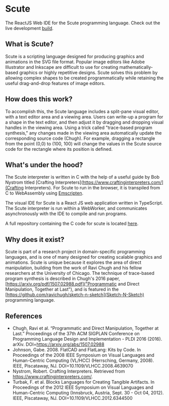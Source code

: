 # Scute
The ReactJS Web IDE for the Scute programming language.
Check out the live development [build](https://ian-colcanon.github.io/scute/). 

## What is Scute?
Scute is a scripting language designed for producing graphics and animations in the SVG file format. Popular image editors like Adobe Illustrator and Inkscape are difficult to use for creating mathematically-based graphics or highly repetitive designs. Scute solves this problem by allowing complex shapes to be created programmatically while retaining the useful drag-and-drop features of image editors. 

## How does this work?
To accomplish this, the Scute language includes a split-pane visual editor, with a text editor area and a viewing area. Users can write-up a program for a shape in the text editor, and then adjust it by dragging and dropping visual handles in the viewing area. Using a trick called "trace-based program synthesis," any changes made in the viewing area automatically update the corresponding source code (Chugh). For example, dragging a rectangle from the point (0,0) to (100, 100) will change the values in the Scute source code for the rectangle where its position is defined.

## What's under the hood?
The Scute interpreter is written in C with the help of a useful guide by Bob Nystrom titled [Crafting Interpreters](https://www.craftinginterpreters.com/](Crafting Interpreters). For Scute to run in the browser, it is transpiled from C to WebAssembly using [Emscripten](https://emscripten.org/).

The visual IDE for Scute is a React JS web application written in TypeScript. The Scute interpreter is run within a WebWorker, and communicates asynchronously with the IDE to compile and run programs. 

A full repository containing the C code for scute is located [here](https://github.com/ian-colcanon/scute/edit/master/README.md). 

## Why does it exist?
Scute is part of a research project in domain-specific programming languages, and is one of many designed for creating scalable graphics and animations. Scute is unique because it explores the area of direct manipulation, building from the work of Ravi Chugh and his fellow researchers at the University of Chicago. The technique of trace-based program synthesis is described in Chugh's 2016 paper, [https://arxiv.org/pdf/1507.02988.pdf]("Programmatic and Direct Manipulation, Together at Last"), and is featured in the [https://github.com/ravichugh/sketch-n-sketch](Sketch-N-Sketch) programming language.

## References
*	Chugh, Ravi et al. “Programmatic and Direct Manipulation, Together at Last.” Proceedings of the 37th ACM SIGPLAN Conference 		on Programming Language Design and Implementation - PLDI 2016 (2016). arXiv. DOI=https://arxiv.org/abs/1507.02988
*	Johnson, Gabe. 2008. FlatCAD and FlatLang: Kits by Code. In Proceedings of the 2008 IEEE Symposium on Visual Languages and Human-Centric Computing (VL/HCC) (Herrsching, Germany, 2008). IEEE, Piscataway, NJ. DOI=10.1109/VLHCC.2008.4639070
*	Nystrom, Robert. Crafting Interpreters. Retrieved from https://www.craftinginterpreters.com/.
*	Turbak, F. et al. Blocks Languages for Creating Tangible Artifacts. In Proceedings of the 2012 IEEE Symposium on Visual 		Languages and Human-Centric Computing (Innsbruck, Austria, Sept. 30 - Oct 04, 2012). IEEE, Piscataway, NJ. 			DOI=10.1109/VLHCC.2012.6344500
